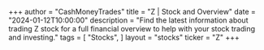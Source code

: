 +++
author = "CashMoneyTrades"
title = "Z | Stock and Overview"
date = "2024-01-12T10:00:00"
description = "Find the latest information about trading Z stock for a full financial overview to help with your stock trading and investing."
tags = [
   "Stocks",
]
layout = "stocks"
ticker = "Z"
+++
